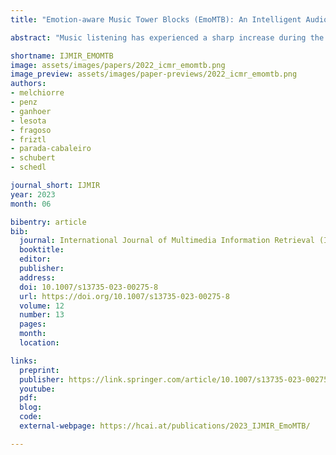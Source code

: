 ```yaml
---
title: "Emotion-aware Music Tower Blocks (EmoMTB): An Intelligent Audiovisual Interface for Music Discovery and Recommendation"

abstract: "Music listening has experienced a sharp increase during the last decade thanks to music streaming and recommendation services. While they offer text-based search functionality and provide recommendation lists of remarkable utility, their typical mode of interaction is unidimensional, i.e., they provide lists of consecutive tracks, which are commonly inspected in sequential order by the user. The user experience with such systems is heavily affected by cognition biases (e.g., position bias, human tendency to pay more attention to first positions of ordered lists) as well as algorithmic biases (e.g., popularity bias, the tendency of recommender systems to overrepresent popular items). This may cause dissatisfaction among the users by disabling them to find novel music to enjoy. In light of such systems and biases, we propose an intelligent audiovisual music exploration system named EmoMTB. It allows the user to browse the entirety of a given collection in a free non-linear fashion. The navigation is assisted by a set of personalized emotion-aware recommendations which serve as starting points for the exploration experience. EmoMTB adopts the metaphor of a city, in which each track (visualized as a colored cube) represents one floor of a building. Highly similar tracks are located in the same building, moderately similar ones form neighborhoods that mostly correspond to genres. Tracks situated between distinct neighborhoods create a gradual transition between genres. Users can navigate this music city using their smartphones as control devices. They can explore districts of well-known music or decide to leave their comfort zone. In addition, EmoMTB integrates an emotion-aware music recommendation system that re-ranks the list of suggested starting points for exploration according to the user’s self-identified emotion or the collective emotion expressed in EmoMTB’s Twitter channel. Evaluation of EmoMTB has been carried out in a three-fold way: by quantifying the homogeneity of the clustering underlying the construction of the city, by measuring the accuracy of the emotion predictor, and by carrying out a web-based survey composed of open questions to obtain qualitative feedback from users."

shortname: IJMIR_EMOMTB
image: assets/images/papers/2022_icmr_emomtb.png
image_preview: assets/images/paper-previews/2022_icmr_emomtb.png
authors:
- melchiorre
- penz
- ganhoer
- lesota
- fragoso
- friztl
- parada-cabaleiro
- schubert
- schedl

journal_short: IJMIR
year: 2023
month: 06

bibentry: article
bib:
  journal: International Journal of Multimedia Information Retrieval (IJMIR)
  booktitle:
  editor: 
  publisher: 
  address: 
  doi: 10.1007/s13735-023-00275-8
  url: https://doi.org/10.1007/s13735-023-00275-8
  volume: 12
  number: 13
  pages: 
  month: 
  location: 

links:
  preprint: 
  publisher: https://link.springer.com/article/10.1007/s13735-023-00275-8
  youtube: 
  pdf: 
  blog: 
  code:
  external-webpage: https://hcai.at/publications/2023_IJMIR_EmoMTB/

---
```


